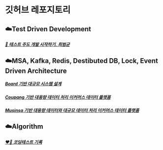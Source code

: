 # 깃허브 레포지토리

## ☁️Test Driven Development

##### [📕 테스트 주도 개발 시작하기, 최범균](https://github.com/JasonSong97/test-driven-development)

## ☁️MSA, Kafka, Redis, Destibuted DB, Lock, Event Driven Architecture

##### [Board 기반 대규모 시스템 설계](https://github.com/JasonSong97/system-design-architecture-board)
##### [Coupang 기반 대용량 데이터 처리 이커머스 데이터 플랫폼](https://github.com/JasonSong97/system-design-architecture-coupang)
##### [Musinsa 기반 대용량 데이터와 대규모 데이터 처리 이커머스 데이터 플랫폼](https://github.com/JasonSong97/system-design-architecture-musinsa)

## ☁️Algorithm

##### [❤️‍🔥 코딩테스트 기록](https://github.com/JasonSong97/codingtest)
